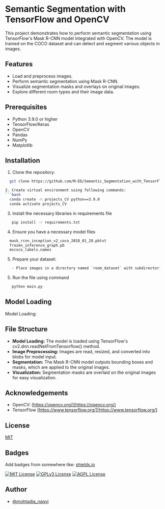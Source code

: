 
# Semantic Segmentation with TensorFlow and OpenCV

This project demonstrates how to perform semantic segmentation using TensorFlow's Mask R-CNN model integrated with OpenCV. The model is trained on the COCO dataset and can detect and segment various objects in images.






## Features

- Load and preprocess images.
- Perform semantic segmentation using Mask R-CNN.
- Visualize segmentation masks and overlays on original images.
- Explore different room types and their image data.
## Prerequisites
- Python 3.9.0 or higher 
- TensorFlow/Keras
- OpenCV
- Pandas
- NumPy
- Matplotlib

## Installation

1. Clone the repository:

```bash
  git clone https://github.com/M-ED/Semantic_Segmentation_with_TensorFlow_and_OpenCV

2. Create virtual environment using following commands:
```bash
  conda create -n projects_CV python==3.9.0
  conda activate projects_CV
```

3. Install the necessary libraries in requirements file
```bash
   pip install -r requirements.txt
```

4. Ensure you have a necessary model files
```bash
  mask_rcnn_inception_v2_coco_2018_01_28.pbtxt
  frozen_inference_graph.pb
  mscoco_labels.names
```

5. Prepare your dataset:
```bash
   - Place images in a directory named `room_dataset` with subdirectories for each room type.
```

5. Run the file using command
```bash
   python main.py
```
## Model Loading
Model Loading: 

## File Structure
- **Model Loading:** The model is loaded using TensorFlow's cv2.dnn.readNetFromTensorflow() method.
- **Image Preprocessing:** Images are read, resized, and converted into blobs for model input.
- **Segmentation:** The Mask R-CNN model outputs bounding boxes and masks, which are applied to the original images.
- **Visualization:** Segmentation masks are overlaid on the original images for easy visualization.



## Acknowledgements

- OpenCV: [https://opencv.org/](https://opencv.org/)
- TensorFlow [https://www.tensorflow.org/][https://www.tensorflow.org/]





## License

[MIT](https://choosealicense.com/licenses/mit/)


## Badges

Add badges from somewhere like: [shields.io](https://shields.io/)

[![MIT License](https://img.shields.io/badge/License-MIT-green.svg)](https://choosealicense.com/licenses/mit/)
[![GPLv3 License](https://img.shields.io/badge/License-GPL%20v3-yellow.svg)](https://opensource.org/licenses/)
[![AGPL License](https://img.shields.io/badge/license-AGPL-blue.svg)](http://www.gnu.org/licenses/agpl-3.0)


## Author

- [@mohtadia_naqvi](https://github.com/M-ED)

